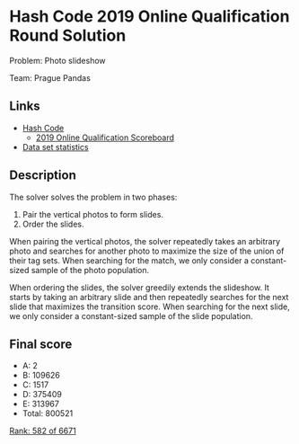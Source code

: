 # Hash Code 2019 Online Qualification Round Solution

Problem: Photo slideshow

Team: Prague Pandas

## Links

* [Hash Code](https://codingcompetitions.withgoogle.com/hashcode/)
    * [2019 Online Qualification Scoreboard](https://hashcodejudge.withgoogle.com/scoreboard)
* [Data set statistics](https://docs.google.com/spreadsheets/d/161ImQXt0-blghp4Appp8IgB1KC6MDHxHVQnIvxETcVg/edit?usp=sharing)

## Description

The solver solves the problem in two phases:

1. Pair the vertical photos to form slides.
2. Order the slides.

When pairing the vertical photos, the solver repeatedly takes
an arbitrary photo and searches for another photo to maximize
the size of the union of their tag sets.
When searching for the match, we only consider a constant-sized sample
of the photo population.

When ordering the slides, the solver greedily extends the slideshow.
It starts by taking an arbitrary slide and then repeatedly searches
for the next slide that maximizes the transition score.
When searching for the next slide, we only consider a constant-sized
sample of the slide population.

## Final score

* A: 2
* B: 109626
* C: 1517
* D: 375409
* E: 313967
* Total: 800521

[Rank: 582 of 6671](https://hashcodejudge.withgoogle.com/scoreboard)
